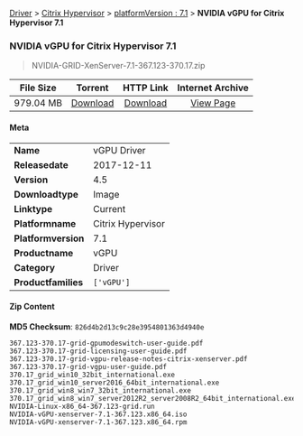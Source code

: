 
[Driver](/README.md)  >  [Citrix Hypervisor](/index/Driver/Citrix_Hypervisor.md)  >  [platformVersion : 7.1](/index/Driver/Citrix_Hypervisor/7.1.md)  >  **NVIDIA vGPU for Citrix Hypervisor 7.1**


###    NVIDIA vGPU for Citrix Hypervisor 7.1

> NVIDIA-GRID-XenServer-7.1-367.123-370.17.zip   


| **File Size** | **Torrent**  | **HTTP Link** | **Internet Archive** |
|:-------------:|:------------:|:-------------:|:--------------------:|
| 979.04 MB |  [Download](https://archive.org/download/nvgpu_NVIDIA-GRID-XenServer-7.1-367.123-370.17.zip/nvgpu_NVIDIA-GRID-XenServer-7.1-367.123-370.17.zip_archive.torrent)       | [Download](https://archive.org/compress/nvgpu_NVIDIA-GRID-XenServer-7.1-367.123-370.17.zip) | [View Page](https://archive.org/details/nvgpu_NVIDIA-GRID-XenServer-7.1-367.123-370.17.zip)       |

#### Meta

<table>
<tr><td><strong>Name</strong></td><td>vGPU Driver</td></tr>
<tr><td><strong>Releasedate</strong></td><td>2017-12-11</td></tr>
<tr><td><strong>Version</strong></td><td>4.5</td></tr>
<tr><td><strong>Downloadtype</strong></td><td>Image</td></tr>
<tr><td><strong>Linktype</strong></td><td>Current</td></tr>
<tr><td><strong>Platformname</strong></td><td>Citrix Hypervisor</td></tr>
<tr><td><strong>Platformversion</strong></td><td>7.1</td></tr>
<tr><td><strong>Productname</strong></td><td>vGPU</td></tr>
<tr><td><strong>Category</strong></td><td>Driver</td></tr>
<tr><td><strong>Productfamilies</strong></td><td><code>['vGPU']</code></td></tr>
</table>

#### Zip Content

**MD5 Checksum**: `826d4b2d13c9c28e3954801363d4940e`

```text
367.123-370.17-grid-gpumodeswitch-user-guide.pdf
367.123-370.17-grid-licensing-user-guide.pdf
367.123-370.17-grid-vgpu-release-notes-citrix-xenserver.pdf
367.123-370.17-grid-vgpu-user-guide.pdf
370.17_grid_win10_32bit_international.exe
370.17_grid_win10_server2016_64bit_international.exe
370.17_grid_win8_win7_32bit_international.exe
370.17_grid_win8_win7_server2012R2_server2008R2_64bit_international.exe
NVIDIA-Linux-x86_64-367.123-grid.run
NVIDIA-vGPU-xenserver-7.1-367.123.x86_64.iso
NVIDIA-vGPU-xenserver-7.1-367.123.x86_64.rpm
```